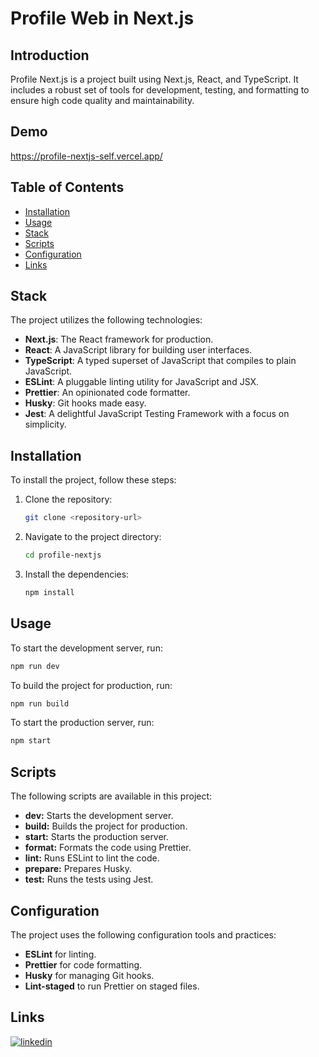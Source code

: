 # Profile Web in Next.js

## Introduction

Profile Next.js is a project built using Next.js, React, and TypeScript. It includes a robust set of tools for development, testing, and formatting to ensure high code quality and maintainability.

## Demo

https://profile-nextjs-self.vercel.app/

## Table of Contents

- [Installation](#installation)
- [Usage](#usage)
- [Stack](#stack)
- [Scripts](#scripts)
- [Configuration](#configuration)
- [Links](#links)

## Stack

The project utilizes the following technologies:

- **Next.js**: The React framework for production.
- **React**: A JavaScript library for building user interfaces.
- **TypeScript**: A typed superset of JavaScript that compiles to plain JavaScript.
- **ESLint**: A pluggable linting utility for JavaScript and JSX.
- **Prettier**: An opinionated code formatter.
- **Husky**: Git hooks made easy.
- **Jest**: A delightful JavaScript Testing Framework with a focus on simplicity.

## Installation

To install the project, follow these steps:

1. Clone the repository:
   ```bash
   git clone <repository-url>
   ```
2. Navigate to the project directory:
   ```bash
   cd profile-nextjs
   ```
3. Install the dependencies:
   ```bash
   npm install
   ```

## Usage

To start the development server, run:

```bash
npm run dev
```

To build the project for production, run:

```bash
npm run build
```

To start the production server, run:

```bash
npm start
```

## Scripts

The following scripts are available in this project:

- **dev:** Starts the development server.
- **build:** Builds the project for production.
- **start:** Starts the production server.
- **format:** Formats the code using Prettier.
- **lint:** Runs ESLint to lint the code.
- **prepare:** Prepares Husky.
- **test:** Runs the tests using Jest.

## Configuration

The project uses the following configuration tools and practices:

- **ESLint** for linting.
- **Prettier** for code formatting.
- **Husky** for managing Git hooks.
- **Lint-staged** to run Prettier on staged files.

## Links

[![linkedin](https://img.shields.io/badge/linkedin-0A66C2?style=for-the-badge&logo=linkedin&logoColor=white)](https://www.linkedin.com/in/andresfernandez89/)

